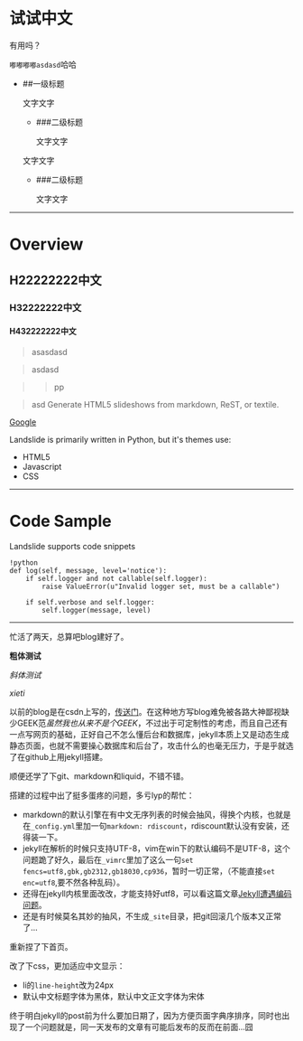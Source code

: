 # 试试中文

有用吗？

`嘟嘟嘟嘟asdasd`哈哈

*   ##一级标题

    文字文字

    *   ###二级标题

        文字文字

    文字文字

    *   ###二级标题

        文字文字


---

# Overview

## H22222222中文

### H32222222中文

#### H432222222中文

> asasdasd

> asdasd

> > pp

> asd
Generate HTML5 slideshows from markdown, ReST, or textile.

[Google](http://www.google.com)

Landslide is primarily written in Python, but it's themes use:

- HTML5
- Javascript
- CSS

---

# Code Sample

Landslide supports code snippets

    !python
    def log(self, message, level='notice'):
        if self.logger and not callable(self.logger):
            raise ValueError(u"Invalid logger set, must be a callable")

        if self.verbose and self.logger:
            self.logger(message, level)

---


忙活了两天，总算吧blog建好了。

**粗体测试**

*斜体测试*

*xieti*


以前的blog是在csdn上写的，[传送门](http://blog.csdn.net/jasonzhu8)。在这种地方写blog难免被各路大神鄙视缺少GEEK范*虽然我也从来不是个GEEK*，不过出于可定制性的考虑，而且自己还有一点写网页的基础，正好自己不怎么懂后台和数据库，jekyll本质上又是动态生成静态页面，也就不需要操心数据库和后台了，攻击什么的也毫无压力，于是乎就选了在github上用jekyll搭建。

顺便还学了下git、markdown和liquid，不错不错。

搭建的过程中出了挺多蛋疼的问题，多亏lyp的帮忙：

* markdown的默认引擎在有中文无序列表的时候会抽风，得换个内核，也就是在`_config.yml`里加一句`markdown: rdiscount`，rdiscount默认没有安装，还得装一下。
* jekyll在解析的时候只支持UTF-8，vim在win下的默认编码不是UTF-8，这个问题跪了好久，最后在`_vimrc`里加了这么一句`set fencs=utf8,gbk,gb2312,gb18030,cp936`，暂时一切正常，（不能直接`set enc=utf8`,要不然各种乱码）。
* 还得在jekyll内核里面改改，才能支持好utf8，可以看这篇文章[Jekyll遭遇编码问题](http://log.medcl.net/item/2012/04/jekyll-encounter-encoding-problems/)。
* 还是有时候莫名其妙的抽风，不生成`_site`目录，把git回滚几个版本又正常了...

重新捏了下首页。

改了下css，更加适应中文显示：

* li的`line-height`改为24px
* 默认中文标题字体为黑体，默认中文正文字体为宋体

终于明白jekyll的post前为什么要加日期了，因为方便页面字典序排序，同时也出现了一个问题就是，同一天发布的文章有可能后发布的反而在前面...囧
